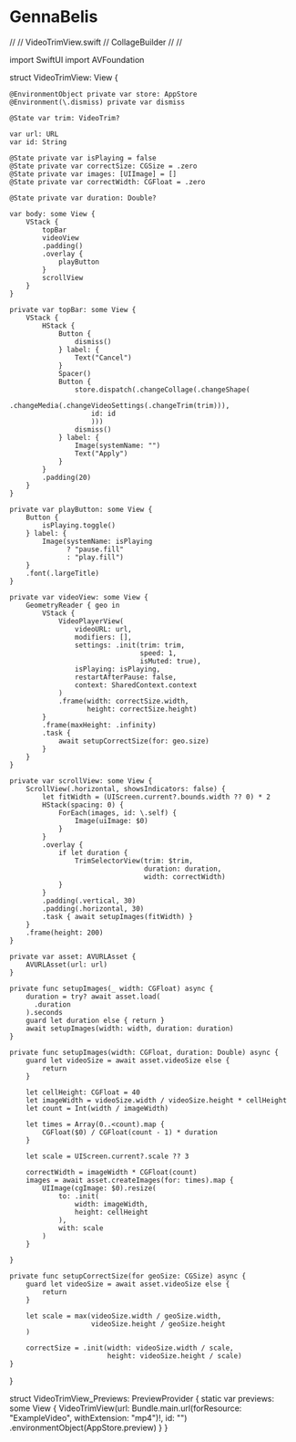 # GennaBelis
//
//  VideoTrimView.swift
//  CollageBuilder
//
//

import SwiftUI
import AVFoundation

struct VideoTrimView: View {
    
    @EnvironmentObject private var store: AppStore
    @Environment(\.dismiss) private var dismiss
    
    @State var trim: VideoTrim?
    
    var url: URL
    var id: String
    
    @State private var isPlaying = false
    @State private var correctSize: CGSize = .zero
    @State private var images: [UIImage] = []
    @State private var correctWidth: CGFloat = .zero
    
    @State private var duration: Double?
    
    var body: some View {
        VStack {
            topBar
            videoView
            .padding()
            .overlay {
                playButton
            }
            scrollView
        }
    }
    
    private var topBar: some View {
        VStack {
            HStack {
                Button {
                    dismiss()
                } label: {
                    Text("Cancel")
                }
                Spacer()
                Button {
                    store.dispatch(.changeCollage(.changeShape(
                        .changeMedia(.changeVideoSettings(.changeTrim(trim))),
                        id: id
                        )))
                    dismiss()
                } label: {
                    Image(systemName: "")
                    Text("Apply")
                }
            }
            .padding(20)
        }
    }
    
    private var playButton: some View {
        Button {
            isPlaying.toggle()
        } label: {
            Image(systemName: isPlaying
                  ? "pause.fill"
                  : "play.fill")
        }
        .font(.largeTitle)
    }
    
    private var videoView: some View {
        GeometryReader { geo in
            VStack {
                VideoPlayerView(
                    videoURL: url,
                    modifiers: [],
                    settings: .init(trim: trim,
                                    speed: 1,
                                    isMuted: true),
                    isPlaying: isPlaying,
                    restartAfterPause: false,
                    context: SharedContext.context
                )
                .frame(width: correctSize.width,
                       height: correctSize.height)
            }
            .frame(maxHeight: .infinity)
            .task {
                await setupCorrectSize(for: geo.size)
            }
        }
    }
    
    private var scrollView: some View {
        ScrollView(.horizontal, showsIndicators: false) {
            let fitWidth = (UIScreen.current?.bounds.width ?? 0) * 2
            HStack(spacing: 0) {
                ForEach(images, id: \.self) {
                    Image(uiImage: $0)
                }
            }
            .overlay {
                if let duration {
                    TrimSelectorView(trim: $trim,
                                     duration: duration,
                                     width: correctWidth)
                }
            }
            .padding(.vertical, 30)
            .padding(.horizontal, 30)
            .task { await setupImages(fitWidth) }
        }
        .frame(height: 200)
    }
    
    private var asset: AVURLAsset {
        AVURLAsset(url: url)
    }
    
    private func setupImages(_ width: CGFloat) async {
        duration = try? await asset.load(
          .duration
        ).seconds
        guard let duration else { return }
        await setupImages(width: width, duration: duration)
    }
    
    private func setupImages(width: CGFloat, duration: Double) async {
        guard let videoSize = await asset.videoSize else {
            return
        }

        let cellHeight: CGFloat = 40
        let imageWidth = videoSize.width / videoSize.height * cellHeight
        let count = Int(width / imageWidth)

        let times = Array(0..<count).map {
            CGFloat($0) / CGFloat(count - 1) * duration
        }
        
        let scale = UIScreen.current?.scale ?? 3
        
        correctWidth = imageWidth * CGFloat(count)
        images = await asset.createImages(for: times).map {
            UIImage(cgImage: $0).resize(
                to: .init(
                    width: imageWidth,
                    height: cellHeight
                ),
                with: scale
            )
        }

    }
    
    private func setupCorrectSize(for geoSize: CGSize) async {
        guard let videoSize = await asset.videoSize else {
            return
        }
        
        let scale = max(videoSize.width / geoSize.width,
                        videoSize.height / geoSize.height
        )
        
        correctSize = .init(width: videoSize.width / scale,
                            height: videoSize.height / scale)
    }
}

struct VideoTrimView_Previews: PreviewProvider {
    static var previews: some View {
        VideoTrimView(url: Bundle.main.url(forResource: "ExampleVideo",
                                           withExtension: "mp4")!,
                      id: "")
        .environmentObject(AppStore.preview)
    }
}

